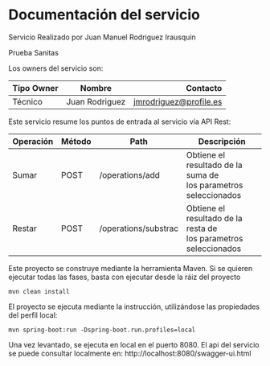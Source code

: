 # Documentación del servicio


Servicio Realizado por Juan Manuel Rodriguez Irausquin

Prueba Sanitas


Los owners del servicio son:

| Tipo Owner    |     Nombre     | Contacto  |
| ------------- |:--------------:| ---------:|
| Técnico       | Juan Rodriguez | jmrodriguez@profile.es     |



Este servicio resume los puntos de entrada al servicio vía API Rest:

| Operación | Método | Path                 | Descripción                                                           
|-----------|--------|----------------------|-----------------------------------------------------------------------|
| Sumar     | POST   | /operations/add      | Obtiene el resultado de la suma de <br/>los parametros seleccionados  |
| Restar    | POST   | /operations/substrac | Obtiene el resultado de la resta de <br/>los parametros seleccionados |


Este proyecto se construye mediante la herramienta Maven. Si se quieren ejecutar todas las fases, basta con ejecutar
desde la ráiz del proyecto

````shell script
mvn clean install
````

El proyecto se ejecuta mediante la instrucción, utilizándose las propiedades del perfil local:

````shell script
mvn spring-boot:run -Dspring-boot.run.profiles=local
````

Una vez levantado, se ejecuta en local en el puerto 8080.
El api del servicio se puede consultar localmente en: http://localhost:8080/swagger-ui.html


